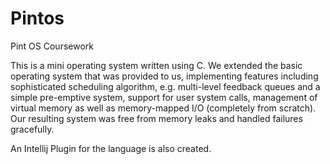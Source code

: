 # Pintos
Pint OS Coursework

This is a mini operating system written using C.
We extended the basic operating system that was provided to us, implementing features including sophisticated scheduling 
algorithm, e.g. multi-level feedback queues and a simple pre-emptive system, support for user system calls, 
management of virtual memory as well as memory-mapped I/O (completely from scratch). 
Our resulting system was free from memory leaks and handled failures gracefully.

An Intellij Plugin for the language is also created.
